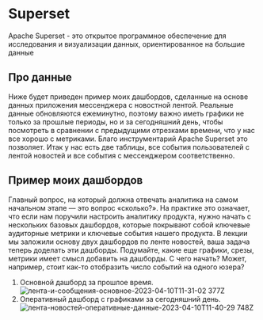 # Superset

Apache Superset - это открытое программное обеспечение для исследования и визуализации данных, ориентированное на большие данные

## Про данные
Ниже будет приведен пример моих дашбордов, сделанные на основе данных приложения мессенджера с новостной лентой. Реальные данные обновляются ежеминутно, поэтому важно иметь графики не только за прошлые периоды, но и за сегодняшний день, чтобы посмотреть в сравнении с предыдущими отрезками времени, что у нас все хорошо с метриками. Благо инструментарий Apache Superset это позволяет. 
Итак у нас есть две таблицы, все события пользователей с лентой новостей и все события с мессенджером соответственно.
## Пример моих дашбордов
Главный вопрос, на который должна отвечать аналитика на самом начальном этапе — это вопрос «сколько?».
На практике это означает, что если нам поручили настроить аналитику продукта, нужно начать с нескольких базовых дашбордов, которые покрывают собой ключевые аудиторные метрики и ключевые события нашего продукта. В лекции мы заложили основу двух дашбордов по ленте новостей, ваша задача теперь доделать эти дашборды. Подумайте, какие еще графики, срезы, метрики имеет смысл добавить на дашборды. С чего начать? Может, например, стоит как-то отобразить число событий на одного юзера?
1) Основной дашборд за прошлое время. 
![лента-и-сообщения-основное-2023-04-10T11-31-02 377Z](https://user-images.githubusercontent.com/74065724/230894629-21138ea1-bb35-4545-a2ef-3da4db0e41ce.jpg)
2) Оперативный дашборд с графиками за сегодняшний день. ![лента-новостей-оперативные-данные-2023-04-10T11-40-29 748Z](https://user-images.githubusercontent.com/74065724/230894912-6d36ecea-b19f-48aa-8f6b-ed70a1d7d4a2.jpg)
